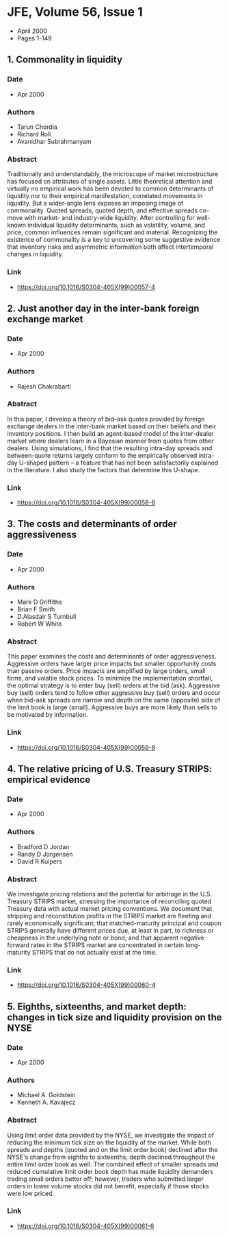 # JFE, Volume 56, Issue 1
- April 2000
- Pages 1-149

## 1. Commonality in liquidity
### Date
- Apr 2000
### Authors
- Tarun Chordia
- Richard Roll
- Avanidhar Subrahmanyam
### Abstract
Traditionally and understandably, the microscope of market microstructure has focused on attributes of single assets. Little theoretical attention and virtually no empirical work has been devoted to common determinants of liquidity nor to their empirical manifestation, correlated movements in liquidity. But a wider-angle lens exposes an imposing image of commonality. Quoted spreads, quoted depth, and effective spreads co-move with market- and industry-wide liquidity. After controlling for well-known individual liquidity determinants, such as volatility, volume, and price, common influences remain significant and material. Recognizing the existence of commonality is a key to uncovering some suggestive evidence that inventory risks and asymmetric information both affect intertemporal changes in liquidity.
### Link
- https://doi.org/10.1016/S0304-405X(99)00057-4

## 2. Just another day in the inter-bank foreign exchange market
### Date
- Apr 2000
### Authors
- Rajesh Chakrabarti
### Abstract
In this paper, I develop a theory of bid–ask quotes provided by foreign exchange dealers in the inter-bank market based on their beliefs and their inventory positions. I then build an agent-based model of the inter-dealer market where dealers learn in a Bayesian manner from quotes from other dealers. Using simulations, I find that the resulting intra-day spreads and between-quote returns largely conform to the empirically observed intra-day U-shaped pattern – a feature that has not been satisfactorily explained in the literature. I also study the factors that determine this U-shape.
### Link
- https://doi.org/10.1016/S0304-405X(99)00058-6

## 3. The costs and determinants of order aggressiveness
### Date
- Apr 2000
### Authors
- Mark D Griffiths
- Brian F Smith
- D.Alasdair S Turnbull
- Robert W White
### Abstract
This paper examines the costs and determinants of order aggressiveness. Aggressive orders have larger price impacts but smaller opportunity costs than passive orders. Price impacts are amplified by large orders, small firms, and volatile stock prices. To minimize the implementation shortfall, the optimal strategy is to enter buy (sell) orders at the bid (ask). Aggressive buy (sell) orders tend to follow other aggressive buy (sell) orders and occur when bid–ask spreads are narrow and depth on the same (opposite) side of the limit book is large (small). Aggressive buys are more likely than sells to be motivated by information.
### Link
- https://doi.org/10.1016/S0304-405X(99)00059-8

## 4. The relative pricing of U.S. Treasury STRIPS: empirical evidence
### Date
- Apr 2000
### Authors
- Bradford D Jordan
- Randy D Jorgensen
- David R Kuipers
### Abstract
We investigate pricing relations and the potential for arbitrage in the U.S. Treasury STRIPS market, stressing the importance of reconciling quoted Treasury data with actual market pricing conventions. We document that stripping and reconstitution profits in the STRIPS market are fleeting and rarely economically significant; that matched-maturity principal and coupon STRIPS generally have different prices due, at least in part, to richness or cheapness in the underlying note or bond; and that apparent negative forward rates in the STRIPS market are concentrated in certain long-maturity STRIPS that do not actually exist at the time.
### Link
- https://doi.org/10.1016/S0304-405X(99)00060-4

## 5. Eighths, sixteenths, and market depth: changes in tick size and liquidity provision on the NYSE
### Date
- Apr 2000
### Authors
- Michael A. Goldstein
- Kenneth A. Kavajecz
### Abstract
Using limit order data provided by the NYSE, we investigate the impact of reducing the minimum tick size on the liquidity of the market. While both spreads and depths (quoted and on the limit order book) declined after the NYSE's change from eighths to sixteenths, depth declined throughout the entire limit order book as well. The combined effect of smaller spreads and reduced cumulative limit order book depth has made liquidity demanders trading small orders better off; however, traders who submitted larger orders in lower volume stocks did not benefit, especially if those stocks were low priced.
### Link
- https://doi.org/10.1016/S0304-405X(99)00061-6

